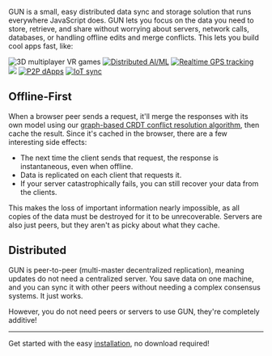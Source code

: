 GUN is a small, easy distributed data sync and storage solution that runs everywhere JavaScript does. GUN lets you focus on the data you need to store, retrieve, and share without worrying about servers, network calls, databases, or handling offline edits and merge conflicts. This lets you build cool apps fast, like:

![](http://gun.js.org/see/3dvr.gif "3D multiplayer VR games")
[![](http://gun.js.org/see/aiml.gif "Distributed AI/ML")](https://github.com/cstefanache/cstefanache.github.io/blob/master/_posts/2016-08-02-gun-db-artificial-knowledge-sharing.md#gundb)
[![](http://gun.js.org/see/gps.gif "Realtime GPS tracking")](http://gps.gundb.io/)
[![](http://gun.js.org/see/dataviz.gif)](https://github.com/lmangani/gun-scape#gun-scape "Data Viz")
[![](http://gun.js.org/see/p2p.gif "P2P dApps")](https://github.com/amark/gun/wiki/Auth)
[![](http://gun.js.org/see/iot.gif "IoT sync")](https://github.com/Stefdv/gun-ui-lcd#okay-what-about-gundb-)

## Offline-First

When a browser peer sends a request, it'll merge the responses with its own model using our [graph-based CRDT conflict resolution algorithm](https://github.com/amark/gun/wiki/Conflict-Resolution-with-Guns), then cache the result. Since it's cached in the browser, there are a few interesting side effects:

 - The next time the client sends that request, the response is instantaneous, even when offline.
 - Data is replicated on each client that requests it.
 - If your server catastrophically fails, you can still recover your data from the clients.

This makes the loss of important information nearly impossible, as all copies of the data must be destroyed for it to be unrecoverable. Servers are also just peers, but they aren't as picky about what they cache.

## Distributed

GUN is peer-to-peer (multi-master decentralized replication), meaning updates do not need a centralized server. You save data on one machine, and you can sync it with other peers without needing a complex consensus systems. It just works.

However, you do not need peers or servers to use GUN, they're completely additive!

----

Get started with the easy [installation](Installation), no download required!